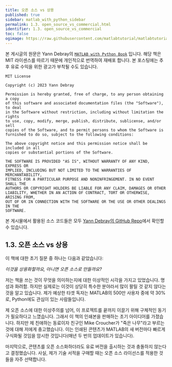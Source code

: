 ```yaml
---
title: 오픈 소스 vs 상용
published: true
sidebar: matlab_with_python_sidebar
permalink: 1.3. open_source_vs_commercial.html
identifier: 1.3. open_source_vs_commercial
toc: false
ogimage: https://raw.githubusercontent.com/matlabtutorial/matlabtutorial.github.io/main/images/MATLAB_with_Python_Book/ogimage.jpg
---
```


본 게시글의 원문은 Yann Debray의 [`MATLAB with Python Book`](https://github.com/yanndebray/matlab-with-python-book) 입니다. 해당 책은 MIT 라이센스를 따르기 때문에 개인적으로 번역하여 재배포 합니다. 본 포스팅에는 추후 유료 수익을 위한 광고가 부착될 수도 있습니다.

    MIT License

    Copyright (c) 2023 Yann Debray

    Permission is hereby granted, free of charge, to any person obtaining a copy
    of this software and associated documentation files (the "Software"), to deal
    in the Software without restriction, including without limitation the rights
    to use, copy, modify, merge, publish, distribute, sublicense, and/or sell
    copies of the Software, and to permit persons to whom the Software is
    furnished to do so, subject to the following conditions:

    The above copyright notice and this permission notice shall be included in all
    copies or substantial portions of the Software.

    THE SOFTWARE IS PROVIDED "AS IS", WITHOUT WARRANTY OF ANY KIND, EXPRESS OR
    IMPLIED, INCLUDING BUT NOT LIMITED TO THE WARRANTIES OF MERCHANTABILITY,
    FITNESS FOR A PARTICULAR PURPOSE AND NONINFRINGEMENT. IN NO EVENT SHALL THE
    AUTHORS OR COPYRIGHT HOLDERS BE LIABLE FOR ANY CLAIM, DAMAGES OR OTHER
    LIABILITY, WHETHER IN AN ACTION OF CONTRACT, TORT OR OTHERWISE, ARISING FROM,
    OUT OF OR IN CONNECTION WITH THE SOFTWARE OR THE USE OR OTHER DEALINGS IN THE
    SOFTWARE.

본 게시물에서 활용된 소스 코드들은 모두 [Yann Debray의 GitHub Repo](https://github.com/yanndebray/matlab-with-python-book)에서 확인할 수 있습니다.

## 1.3. 오픈 소스 vs 상용

이 책에 대한 초기 질문 중 하나는 다음과 같았습니다:

*이것을 상용화할까요, 아니면 오픈 소스로 만들까요?*

저는 책을 쓰는 것이 무엇을 의미하는지에 대한 이상적인 시각을 가지고 있었습니다. 명성과 화려함. 하지만 실제로는 이것이 상당히 특수한 분야라서 많이 팔릴 것 같지 않다는 것을 알고 있습니다. 제가 예상한 타겟 독자는 MATLAB의 500만 사용자 중에 약 30%로, Python에도 관심이 있는 사람들입니다.

제 오픈 소스에 대한 이상주의를 넘어, 이 프로젝트를 끝까지 이끌기 위해 구체적인 동기가 필요하다고 느꼈습니다. 그래서 이 책의 인쇄본을 판매하는 초기 아이디어를 가졌습니다. 하지만 제 친애하는 동료이자 친구인 Mike Croucher가 "죽은 나무"라고 부르는 것에 대해 저에게 충고했습니다. 이는 인쇄된 콘텐츠가 MATLAB의 새 버전마다 빠르게 구식화될 것임을 암시한 것입니다(매년 두 번의 업데이트가 있습니다).

마지막으로, 콘텐츠를 오픈 소스화하더라도 유료 버전을 출시하는 것과 충돌하지 않는다고 결정했습니다. 사실, 제가 기술 서적을 구매할 때는 오픈 소스 라이선스를 적용한 것들을 자주 선택합니다.
